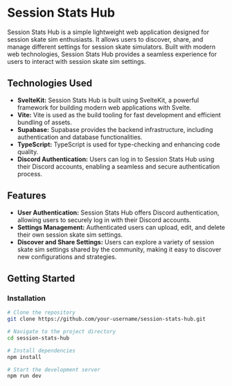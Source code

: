 # Session Stats Hub

Session Stats Hub is a simple lightweight web application designed for session skate sim enthusiasts. It allows users to discover, share, and manage different settings for session skate simulators. Built with modern web technologies, Session Stats Hub provides a seamless experience for users to interact with session skate sim settings.

## Technologies Used

- **SvelteKit:** Session Stats Hub is built using SvelteKit, a powerful framework for building modern web applications with Svelte.
- **Vite:** Vite is used as the build tooling for fast development and efficient bundling of assets.
- **Supabase:** Supabase provides the backend infrastructure, including authentication and database functionalities.
- **TypeScript:** TypeScript is used for type-checking and enhancing code quality.
- **Discord Authentication:** Users can log in to Session Stats Hub using their Discord accounts, enabling a seamless and secure authentication process.

## Features

- **User Authentication:** Session Stats Hub offers Discord authentication, allowing users to securely log in with their Discord accounts.
- **Settings Management:** Authenticated users can upload, edit, and delete their own session skate sim settings.
- **Discover and Share Settings:** Users can explore a variety of session skate sim settings shared by the community, making it easy to discover new configurations and strategies.

## Getting Started

### Installation

```bash
# Clone the repository
git clone https://github.com/your-username/session-stats-hub.git

# Navigate to the project directory
cd session-stats-hub

# Install dependencies
npm install

# Start the development server
npm run dev

